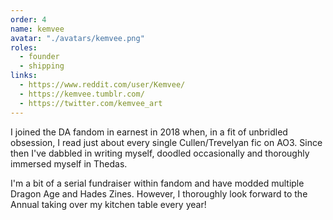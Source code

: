 ```yaml
---
order: 4
name: kemvee
avatar: "./avatars/kemvee.png"
roles:
  - founder
  - shipping
links:
  - https://www.reddit.com/user/Kemvee/
  - https://kemvee.tumblr.com/
  - https://twitter.com/kemvee_art
---
```


I joined the DA fandom in earnest in 2018 when, in a fit of unbridled obsession,
I read just about every single Cullen/Trevelyan fic on AO3. Since then I've
dabbled in writing myself, doodled occasionally and thoroughly immersed myself
in Thedas.

I'm a bit of a serial fundraiser within fandom and have modded multiple Dragon
Age and Hades Zines. However, I thoroughly look forward to the Annual taking
over my kitchen table every year!
